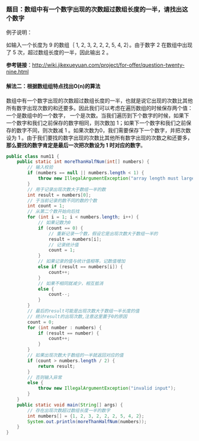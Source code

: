 ### 题目：数组中有一个数字出现的次数超过数组长度的一半，请找出这个数字

例子说明：

如输入一个长度为 9 的数组｛ 1, 2, 3, 2, 2, 2, 5, 4, 2｝。由于数字 2 在数组中出现了 5 次，超过数组长度的一半，因此输出 2 。

**参考链接**：http://wiki.jikexueyuan.com/project/for-offer/question-twenty-nine.html

#### 解法二：根据数组组特点找出O(n)的算法

数组中有一个数字出现的次数超过数组长度的一半，也就是说它出现的次数比其他所有数字出现次数的和还要多。因此我们可以考虑在遍历数组的时候保存两个值： 一个是数组中的一个数字， 一个是次数。当我们遍历到下个数字的时候，如果下一个数字和我们之前保存的数字相同，则次数加 1；如果下一个数字和我们之前保存的数字不同，则次数减 1 。如果次数为0，我们需要保存下一个数字，并把次数设为 1 。由于我们要找的数字出现的次数比其他所有数字出现的次数之和还要多，**那么要找的数字肯定是最后一次把次数设为 1 时对应的数字**。





``` java
public class num11 {
    public static int moreThanHalfNum(int[] numbers) {
        // 输入校验
        if (numbers == null || numbers.length < 1) {
            throw new IllegalArgumentException("array length must large than 0");
        }
        // 用于记录出现次数大于数组一半的数
        int result = numbers[0];
        // 于当前记录的数不同的数的个数
        int count = 1;
        // 从第二个数开始向后找
        for (int i = 1; i < numbers.length; i++) {
            // 如果记数为0
            if (count == 0) {
                // 重新记录一个数，假设它是出现次数大于数组一半的
                result = numbers[i];
                // 记录统计值
                count = 1;
            }
            // 如果记录的值与统计值相等，记数值增加
            else if (result == numbers[i]) {
                count++;
            }
            // 如果不相同就减少，相互抵消
            else {
                count--;
            }
        }
        // 最后的result可能是出现次数大于数组一半长度的值
        // 统计result的出现次数,注意这里置于0的原因
        count = 0;
        for (int number : numbers) {
            if (result == number) {
                count++;
            }
        }
        // 如果出现次数大于数组的一半就返回对应的值
        if (count > numbers.length / 2) {
            return result;
        }
        // 否则输入异常
        else {
            throw new IllegalArgumentException("invalid input");
        }
    }
    public static void main(String[] args) {
        // 存在出现次数超过数组长度一半的数字
        int numbers[] = {1, 2, 3, 2, 2, 2, 5, 4, 2};
        System.out.println(moreThanHalfNum(numbers));
    }
}
```

